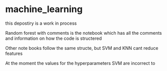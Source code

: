 # machine_learning

this depostiry is a work in process

Random forest with comments is the notebook which has all the comments and information on how the code is structered

Other note books follow the same structe, but SVM and KNN cant reduce features

At the moment the values for the hyperparameters SVM are incorrect to

